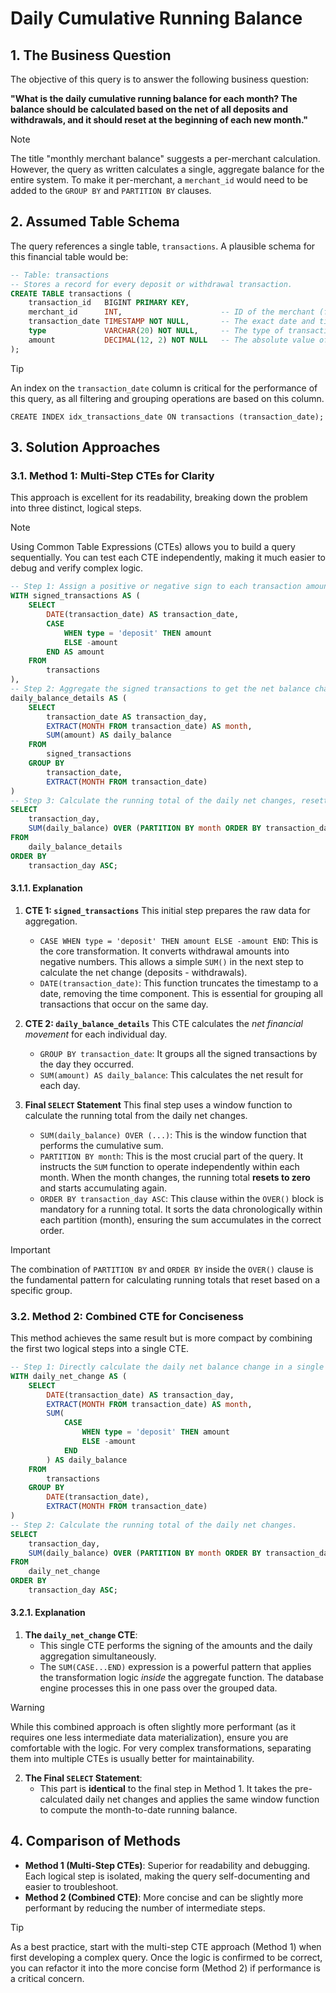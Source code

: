 # Daily Cumulative Running Balance

## 1. The Business Question
The objective of this query is to answer the following business question:

**"What is the daily cumulative running balance for each month? The balance should be calculated based on the net of all deposits and withdrawals, and it should reset at the beginning of each new month."**

> [!NOTE]
> The title "monthly merchant balance" suggests a per-merchant calculation. However, the query as written calculates a single, aggregate balance for the entire system. To make it per-merchant, a `merchant_id` would need to be added to the `GROUP BY` and `PARTITION BY` clauses.

## 2. Assumed Table Schema
The query references a single table, `transactions`. A plausible schema for this financial table would be:

```sql
-- Table: transactions
-- Stores a record for every deposit or withdrawal transaction.
CREATE TABLE transactions (
    transaction_id   BIGINT PRIMARY KEY,
    merchant_id      INT,                      -- ID of the merchant (for a per-merchant version)
    transaction_date TIMESTAMP NOT NULL,       -- The exact date and time of the transaction
    type             VARCHAR(20) NOT NULL,     -- The type of transaction, e.g., 'deposit', 'withdrawal'
    amount           DECIMAL(12, 2) NOT NULL   -- The absolute value of the transaction amount
);
```
> [!TIP]
> An index on the `transaction_date` column is critical for the performance of this query, as all filtering and grouping operations are based on this column.
>
> `CREATE INDEX idx_transactions_date ON transactions (transaction_date);`

## 3. Solution Approaches

### 3.1. Method 1: Multi-Step CTEs for Clarity
This approach is excellent for its readability, breaking down the problem into three distinct, logical steps.

> [!NOTE]
> Using Common Table Expressions (CTEs) allows you to build a query sequentially. You can test each CTE independently, making it much easier to debug and verify complex logic.

```sql
-- Step 1: Assign a positive or negative sign to each transaction amount.
WITH signed_transactions AS (
    SELECT
        DATE(transaction_date) AS transaction_date,
        CASE
            WHEN type = 'deposit' THEN amount
            ELSE -amount
        END AS amount
    FROM
        transactions
),
-- Step 2: Aggregate the signed transactions to get the net balance change for each day.
daily_balance_details AS (
    SELECT
        transaction_date AS transaction_day,
        EXTRACT(MONTH FROM transaction_date) AS month,
        SUM(amount) AS daily_balance
    FROM
        signed_transactions
    GROUP BY
        transaction_date,
        EXTRACT(MONTH FROM transaction_date)
)
-- Step 3: Calculate the running total of the daily net changes, resetting each month.
SELECT
    transaction_day,
    SUM(daily_balance) OVER (PARTITION BY month ORDER BY transaction_day ASC) AS balance
FROM
    daily_balance_details
ORDER BY
    transaction_day ASC;
```

#### 3.1.1. Explanation

1.  **CTE 1: `signed_transactions`**
    This initial step prepares the raw data for aggregation.
    -   `CASE WHEN type = 'deposit' THEN amount ELSE -amount END`: This is the core transformation. It converts withdrawal amounts into negative numbers. This allows a simple `SUM()` in the next step to calculate the net change (deposits - withdrawals).
    -   `DATE(transaction_date)`: This function truncates the timestamp to a date, removing the time component. This is essential for grouping all transactions that occur on the same day.

2.  **CTE 2: `daily_balance_details`**
    This CTE calculates the *net financial movement* for each individual day.
    -   `GROUP BY transaction_date`: It groups all the signed transactions by the day they occurred.
    -   `SUM(amount) AS daily_balance`: This calculates the net result for each day.

3.  **Final `SELECT` Statement**
    This final step uses a window function to calculate the running total from the daily net changes.
    -   `SUM(daily_balance) OVER (...)`: This is the window function that performs the cumulative sum.
    -   `PARTITION BY month`: This is the most crucial part of the query. It instructs the `SUM` function to operate independently within each month. When the month changes, the running total **resets to zero** and starts accumulating again.
    -   `ORDER BY transaction_day ASC`: This clause within the `OVER()` block is mandatory for a running total. It sorts the data chronologically within each partition (month), ensuring the sum accumulates in the correct order.

> [!IMPORTANT]
> The combination of `PARTITION BY` and `ORDER BY` inside the `OVER()` clause is the fundamental pattern for calculating running totals that reset based on a specific group.

### 3.2. Method 2: Combined CTE for Conciseness
This method achieves the same result but is more compact by combining the first two logical steps into a single CTE.

```sql
-- Step 1: Directly calculate the daily net balance change in a single CTE.
WITH daily_net_change AS (
    SELECT
        DATE(transaction_date) AS transaction_day,
        EXTRACT(MONTH FROM transaction_date) AS month,
        SUM(
            CASE
                WHEN type = 'deposit' THEN amount
                ELSE -amount
            END
        ) AS daily_balance
    FROM
        transactions
    GROUP BY
        DATE(transaction_date),
        EXTRACT(MONTH FROM transaction_date)
)
-- Step 2: Calculate the running total of the daily net changes.
SELECT
    transaction_day,
    SUM(daily_balance) OVER (PARTITION BY month ORDER BY transaction_day ASC) AS balance
FROM
    daily_net_change
ORDER BY
    transaction_day ASC;
```
#### 3.2.1. Explanation

1.  **The `daily_net_change` CTE**:
    -   This single CTE performs the signing of the amounts and the daily aggregation simultaneously.
    -   The `SUM(CASE...END)` expression is a powerful pattern that applies the transformation logic *inside* the aggregate function. The database engine processes this in one pass over the grouped data.

> [!WARNING]
> While this combined approach is often slightly more performant (as it requires one less intermediate data materialization), ensure you are comfortable with the logic. For very complex transformations, separating them into multiple CTEs is usually better for maintainability.

2.  **The Final `SELECT` Statement**:
    -   This part is **identical** to the final step in Method 1. It takes the pre-calculated daily net changes and applies the same window function to compute the month-to-date running balance.

## 4. Comparison of Methods
-   **Method 1 (Multi-Step CTEs)**: Superior for readability and debugging. Each logical step is isolated, making the query self-documenting and easier to troubleshoot.
-   **Method 2 (Combined CTE)**: More concise and can be slightly more performant by reducing the number of intermediate steps.

> [!TIP]
> As a best practice, start with the multi-step CTE approach (Method 1) when first developing a complex query. Once the logic is confirmed to be correct, you can refactor it into the more concise form (Method 2) if performance is a critical concern.
